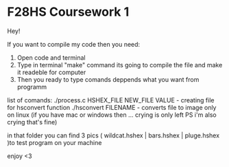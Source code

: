 # F28HS Coursework 1

Hey!

If you want to compile my code then you need:

1. Open code and terminal
2. Type in terminal "make" command its going to compile the file and make it readeble for computer
3. Then you ready to type comands deppends what you want from programm

list of comands:
./process.c HSHEX_FILE NEW_FILE VALUE - creating file for hsconvert function
./hsconvert FILENAME - converts file to image only on linux (if you have mac or windows then ... crying is only left PS i'm also crying that's fine)

in that folder you can find 3 pics
( wildcat.hshex | bars.hshex | pluge.hshex )to test program on your machine

enjoy <3
